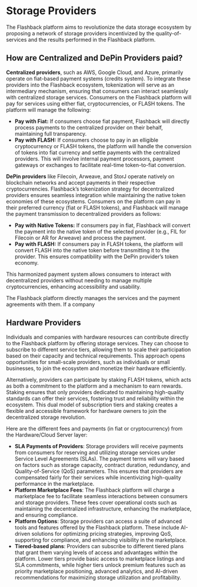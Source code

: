 # Storage Providers

The Flashback platform aims to revolutionize the data storage ecosystem by proposing a network of storage providers incentivized by the quality-of-services and the results performed in the Flashback platform.

## **How are Centralized and DePin Providers paid?**

**Centralized providers**, such as AWS, Google Cloud, and Azure, primarily operate on fiat-based payment systems (credits system). To integrate these providers into the Flashback ecosystem, tokenization will serve as an intermediary mechanism, ensuring that consumers can interact seamlessly with centralized storage services. Consumers on the Flashback platform will pay for services using either fiat, cryptocurrencies, or FLASH tokens. The platform will manage the following:

* **Pay with Fiat:** If consumers choose fiat payment, Flashback will directly process payments to the centralized provider on their behalf, maintaining full transparency.
* **Pay with FLASH:** If consumers choose to pay in an elligible cryptocurrency or FLASH tokens, the platform will handle the conversion of tokens into fiat currency and settle payments with the centralized providers. This will involve internal payment processors, payment gateways or exchanges to facilitate real-time token-to-fiat conversion.

**DePin providers** like Filecoin, Arweave, and StorJ operate natively on blockchain networks and accept payments in their respective cryptocurrencies. Flashback’s tokenization strategy for decentralized providers ensures seamless integration while maintaining the native token economies of these ecosystems. Consumers on the platform can pay in their preferred currency (fiat or FLASH tokens), and Flashback will manage the payment transmission to decentralized providers as follows:

* **Pay with Native Tokens:** If consumers pay in fiat, Flashback will convert the payment into the native token of the selected provider (e.g., FIL for Filecoin or AR for Arweave) and process the payment.
* **Pay with FLASH:** If consumers pay in FLASH tokens, the platform will convert FLASH into the native token before transmitting it to the provider. This ensures compatibility with the DePin provider’s token economy.

This harmonized payment system allows consumers to interact with decentralized providers without needing to manage multiple cryptocurrencies, enhancing accessibility and usability.

The Flashback platform directly manages the services and the payment agreements with them. If a company&#x20;

## **Hardware Providers**&#x20;

Individuals and companies with hardware resources can contribute directly to the Flashback platform by offering storage services. They can choose to subscribe to different service tiers, allowing them to scale their participation based on their capacity and technical requirements. This approach opens opportunities for small-scale providers, such as individuals or small businesses, to join the ecosystem and monetize their hardware efficiently.

Alternatively, providers can participate by staking FLASH tokens, which acts as both a commitment to the platform and a mechanism to earn rewards. Staking ensures that only providers dedicated to maintaining high-quality standards can offer their services, fostering trust and reliability within the ecosystem. This dual model of subscription tiers and staking creates a flexible and accessible framework for hardware owners to join the decentralized storage revolution.

Here are the different fees and payments (in fiat or cryptocurrency) from the Hardware/Cloud Server layer:

* **SLA Payments of Providers**: Storage providers will receive payments from consumers for reserving and utilizing storage services under Service Level Agreements (SLAs). The payment terms will vary based on factors such as storage capacity, contract duration, redundancy, and Quality-of-Service (QoS) parameters. This ensures that providers are compensated fairly for their services while incentivizing high-quality performance in the marketplace.
* **Platform Marketplace Fees**:  The Flashback platform will charge a marketplace fee to facilitate seamless interactions between consumers and storage providers. These fees cover operational costs such as maintaining the decentralized infrastructure, enhancing the marketplace, and ensuring compliance.
* **Platform Options**: Storage providers can access a suite of advanced tools and features offered by the Flashback platform. These include AI-driven solutions for optimizing pricing strategies, improving QoS, supporting for compliance, and enhancing visibility in the marketplace.
* **Tiered-based plans**: Providers can subscribe to different tiered plans that grant them varying levels of access and advantages within the platform. Lower tiers provide basic access to marketplace listings and SLA commitments, while higher tiers unlock premium features such as priority marketplace positioning, advanced analytics, and AI-driven recommendations for maximizing storage utilization and profitability.
